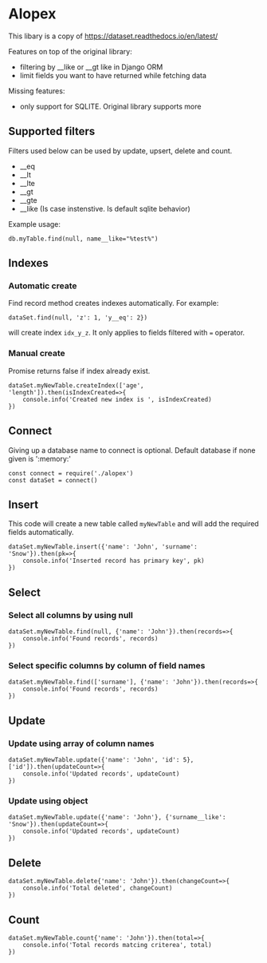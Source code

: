 # Alopex

This libary is a copy of https://dataset.readthedocs.io/en/latest/ 

Features on top of the original library:
 - filtering by __like or __gt like in Django ORM
 - limit fields you want to have returned while fetching data 

Missing features:
 - only support for SQLITE. Original library supports more 

## Supported filters
Filters used below can be used by update, upsert, delete and count.
 - __eq
 - __lt
 - __lte
 - __gt
 - __gte
 - __like (Is case instenstive. Is default sqlite behavior)

Example usage:
```
db.myTable.find(null, name__like="%test%")
```
## Indexes

### Automatic create
Find record method creates indexes automatically.
For example: 
```
dataSet.find(null, 'z': 1, 'y__eq': 2})
```
will create index `idx_y_z`. 
It only applies to fields filtered with `=` operator. 

### Manual create
Promise returns false if index already exist. 
```
dataSet.myNewTable.createIndex(['age', 'length']).then(isIndexCreated=>{
    console.info('Created new index is ', isIndexCreated)
})
```

## Connect
Giving up a database name to connect is optional. Default database if none given is ':memory:'
```
const connect = require('./alopex')
const dataSet = connect()
```

## Insert
This code will create a new table called `myNewTable` and will add the required fields automatically.
```
dataSet.myNewTable.insert({'name': 'John', 'surname': 'Snow'}).then(pk=>{
    console.info('Inserted record has primary key', pk)
})
```

## Select
### Select all columns by using null
```
dataSet.myNewTable.find(null, {'name': 'John'}).then(records=>{
    console.info('Found records', records)
})
```
### Select specific columns by column of field names
```
dataSet.myNewTable.find(['surname'], {'name': 'John'}).then(records=>{
    console.info('Found records', records)
})
```

## Update
### Update using array of column names
```
dataSet.myNewTable.update({'name': 'John', 'id': 5}, ['id']).then(updateCount=>{
    console.info('Updated records', updateCount)
})
```

### Update using object
```
dataSet.myNewTable.update({'name': 'John'}, {'surname__like': 'Snow'}).then(updateCount=>{
    console.info('Updated records', updateCount)
})
```

## Delete 
```
dataSet.myNewTable.delete{'name': 'John'}).then(changeCount=>{
    console.info('Total deleted', changeCount)
})
```

## Count
```
dataSet.myNewTable.count{'name': 'John'}).then(total=>{
    console.info('Total records matcing criterea', total)
})
```

